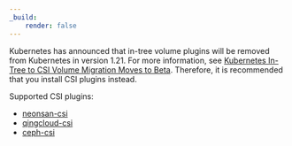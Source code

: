```yaml
---
_build:
    render: false
---
```


Kubernetes has announced that in-tree volume plugins will be removed from Kubernetes in version 1.21. For more information, see [Kubernetes In-Tree to CSI Volume Migration Moves to Beta](https://kubernetes.io/blog/2019/12/09/kubernetes-1-17-feature-csi-migration-beta/). Therefore, it is recommended that you install CSI plugins instead.

Supported CSI plugins:

- [neonsan-csi](https://github.com/yunify/qingstor-csi)
- [qingcloud-csi](../../../installing-on-linux/persistent-storage-configurations/install-qingcloud-csi/)
- [ceph-csi](../../../installing-on-linux/persistent-storage-configurations/install-ceph-csi-rbd/)